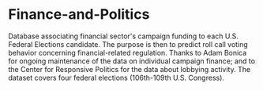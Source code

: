 # Finance-and-Politics
Database associating financial sector's campaign funding to each U.S. Federal Elections candidate. The purpose is then to predict roll call voting behavior concerning financial-related regulation.
Thanks to Adam Bonica for ongoing maintenance of the data on individual campaign finance; and to the Center for Responsive Politics for the data about lobbying activity.
The dataset covers four federal elections (106th-109th U.S. Congress).
